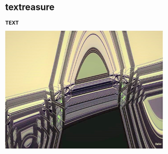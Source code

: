 # textreasure

### TEXT
![alt text](https://github.com/shalvart/textreasure/blob/main/images/10553622_850320648313829_3654757502924956106_n.jpg)




